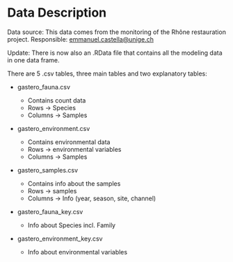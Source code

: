 # Data Description

Data source: This data comes from the monitoring of the Rhône restauration project. 
Responsible: emmanuel.castella@unige.ch

Update: There is now also an .RData file that contains all the modeling data in one data frame.

There are 5 .csv tables, three main tables and two explanatory tables:

- gastero_fauna.csv
  - Contains count data
  - Rows -> Species
  - Columns -> Samples

- gastero_environment.csv
  - Contains environmental data
  - Rows -> environmental variables
  - Columns -> Samples
  
- gastero_samples.csv

  - Contains info about the samples
  - Rows -> samples
  - Columns -> Info (year, season, site, channel)
  
- gastero_fauna_key.csv
  - Info about Species incl. Family
  
- gastero_environment_key.csv
  - Info about environmental variables